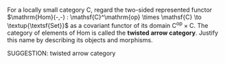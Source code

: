  For a locally small category $\mathsf{C}$, regard the two-sided represented functor $\mathrm{Hom}(-,-) : \mathsf{C}^\mathrm{op} \times \mathsf{C} \to \textup{\textsf{Set}}$ as a covariant functor of its domain $\mathsf{C}^\mathrm{op} \times \mathsf{C}$. The category of elements of $\mathrm{Hom}$ is called the **twisted arrow category**. Justify this name by describing its objects and morphisms.


SUGGESTION: twisted arrow category